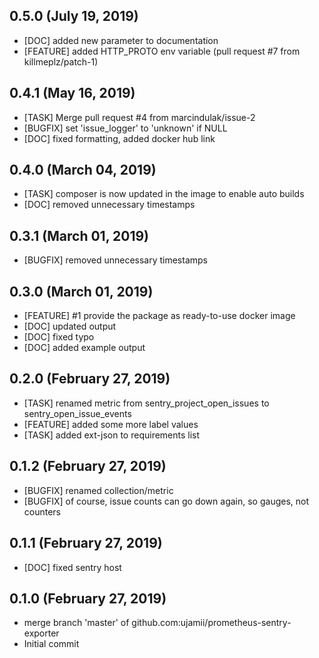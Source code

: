 ## 0.5.0 (July 19, 2019)
  - [DOC] added new parameter to documentation
  - [FEATURE] added HTTP_PROTO env variable (pull request #7 from killmeplz/patch-1)

## 0.4.1 (May 16, 2019)
  - [TASK] Merge pull request #4 from marcindulak/issue-2
  - [BUGFIX] set 'issue_logger' to 'unknown' if NULL
  - [DOC] fixed formatting, added docker hub link

## 0.4.0 (March 04, 2019)
  - [TASK] composer is now updated in the image to enable auto builds
  - [DOC] removed unnecessary timestamps

## 0.3.1 (March 01, 2019)
  - [BUGFIX] removed unnecessary timestamps

## 0.3.0 (March 01, 2019)
  - [FEATURE] #1 provide the package as ready-to-use docker image
  - [DOC] updated output
  - [DOC] fixed typo
  - [DOC] added example output

## 0.2.0 (February 27, 2019)
  - [TASK] renamed metric from sentry_project_open_issues to sentry_open_issue_events
  - [FEATURE] added some more label values
  - [TASK] added ext-json to requirements list

## 0.1.2 (February 27, 2019)
  - [BUGFIX] renamed collection/metric
  - [BUGFIX] of course, issue counts can go down again, so gauges, not counters

## 0.1.1 (February 27, 2019)
  - [DOC] fixed sentry host

## 0.1.0 (February 27, 2019)
  - merge branch 'master' of github.com:ujamii/prometheus-sentry-exporter
  - Initial commit

